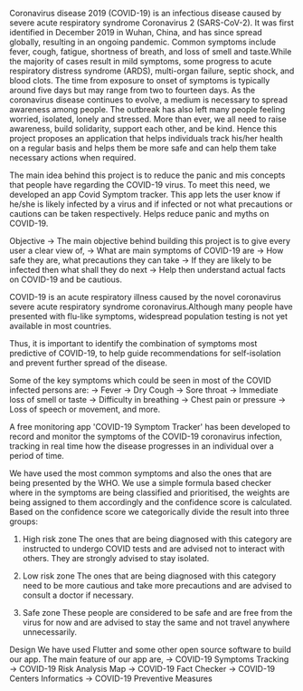 Coronavirus disease 2019 (COVID-19) is an infectious disease caused by severe acute respiratory syndrome Coronavirus 2 (SARS-CoV-2). It was first identified in December 2019 in Wuhan, China, and has since spread globally, resulting in an ongoing pandemic. Common symptoms include fever, cough, fatigue, shortness of breath, and loss of smell and taste.While the majority of cases result in mild symptoms, some progress to acute respiratory distress syndrome (ARDS), multi-organ failure, septic shock, and blood clots. The time from exposure to onset of symptoms is typically around five days but may range from two to fourteen days. As the coronavirus disease continues to evolve, a medium is necessary to spread awareness among people. The outbreak has also left many people feeling worried, isolated, lonely and stressed. More than ever, we all need to raise awareness, build solidarity, support each other, and be kind. Hence this project proposes an application that helps individuals track his/her health on a regular basis and helps them be more safe and can help them take necessary actions when required.

The main idea behind this project is to reduce the panic and mis concepts that people have regarding the COVID-19 virus. To meet this need, we developed an app Covid Symptom tracker. This app lets the user know if he/she is likely infected by a virus and if infected or not what precautions or cautions can be taken respectively. Helps reduce panic and myths on COVID-19.

Objective -> 
The main objective behind building this project is to give every user a clear view of,
-> What are main symptoms of COVID-19 are -> How safe they are, what precautions they can take
-> If they are likely to be infected then what shall they do next
-> Help then understand actual facts on COVID-19 and be cautious.

COVID-19 is an acute respiratory illness caused by the novel coronavirus severe acute respiratory syndrome coronavirus.Although many people have presented with flu-like symptoms, widespread population testing is not yet available in most countries.

Thus, it is important to identify the combination of symptoms most predictive of COVID-19, to help guide recommendations for self-isolation and prevent further spread of the disease.

Some of the key symptoms which could be seen in most of the COVID infected persons are:
-> Fever
-> Dry Cough
-> Sore throat 
-> Immediate loss of smell or taste
-> Difficulty in breathing 
-> Chest pain or pressure
-> Loss of speech or movement, and more.

A free monitoring app 'COVID-19 Symptom Tracker' has been developed to record and monitor the symptoms of the COVID-19 coronavirus infection, tracking in real time how the disease progresses in an individual over a period of time.

We have used the most common symptoms and also the ones that are being presented by the WHO. We use a simple formula based checker where in the symptoms are being classified and prioritised, the weights are being assigned to them accordingly and the confidence score is calculated. Based on the confidence score we categorically divide the result into three groups:
1. High risk zone
The ones that are being diagnosed with this category are instructed to undergo COVID tests and are advised not to interact with others. They are strongly advised to stay isolated.
 
2. Low risk zone
The ones that are being diagnosed with this category need to be more cautious and take more precautions and are advised to consult a doctor if necessary.
 3. Safe zone
These people are considered to be safe and are free from the virus for now and are advised to stay the same and not travel anywhere unnecessarily.

Design
We have used Flutter and some other open source software to build our app. The main feature of our app are,
-> COVID-19 Symptoms Tracking
-> COVID-19 Risk Analysis Map
-> COVID-19 Fact Checker
-> COVID-19 Centers Informatics 
-> COVID-19 Preventive Measures

